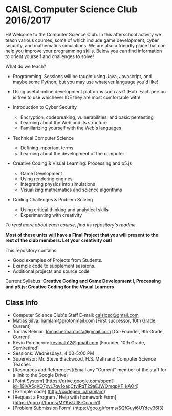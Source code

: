 CAISL Computer Science Club 2016/2017
======================================

Hi! Welcome to the Computer Science Club. In this afterschool activity we teach various courses, some of which include game development, cyber security, and mathematics simulations. We are also a friendly place that can help you improve your programming skills. Below you can find information to orient yourself and challenges to solve!

What do we teach?
 * Programming. Sessions will be taught using Java, Javascript, and maybe some Python; but you may use whatever language you'd like!
 
 * Using useful online development platforms such as GitHub. Each person is free to use whichever IDE they are most comfortable with!
 
 * Introduction to Cyber Security
   * Encryption, codebreaking, vulnerabilities, and basic pentesting
   * Learning about the Web and its structure
   * Familiarizing yourself with the Web's languages
 
 * Technical Computer Science
   * Defining important terms
   * Learning about the development of the computer
 
 * Creative Coding & Visual Learning: Processing and p5.js
   * Game Development
   * Using rendering engines
   * Integrating physics into simulations
   * Visualizing mathematics and science algorithms
 
 * Coding Challenges & Problem Solving
   * Using critical thinking and analytical skills
   * Experimenting with creativity
   
 *To read more about each course, find its repository's readme.*
 
 **Most of these units will have a Final Project that you will present to the rest of the club members. Let your creativity out!**

This repository contains:

  * Good examples of Projects from Students.
  * Example code to supplement sessions.
  * Additional projects and source code.
  
Current Syllabus: __Creative Coding and Game Development I, Processing and p5.js: Creative Coding for the Visual Learners__

Class Info
----------
* Computer Science Club's Staff E-mail: caislcsc@gmail.com
* Matias Silva: hamlam@protonmail.com [First successor, 10th Grade, Current]
* Tomás Belmar: tomasbelmarcosta@gmail.com [Co-Founder, 9th Grade, Current]
* Kévin Porcheron: kevinalb12@gmail.com [Founder, 10th Grade, Semiretired]
* Sessions: Wednesdays, 4:00-5:00 PM 
* Supervisor: Mr. Steve Blackwood, H.S. Math and Computer Science Teacher.
* [Resources and References](Email any "Current" member of the staff for a link to the Google Drive)
* [Point System] (https://drive.google.com/open?id=19iVA5qKO7pvL7qv1oaqCtyiRqT29aEJWQmqpKF_kAO4)
* [Example code] (http://codepen.io/hamlam)
* [Request a Program / Help with homework Form] (https://goo.gl/forms/MYKisUII8rCcnuih1)
* [Problem Submission Form] (https://goo.gl/forms/SQfGuyi6UYdcv36I3)
